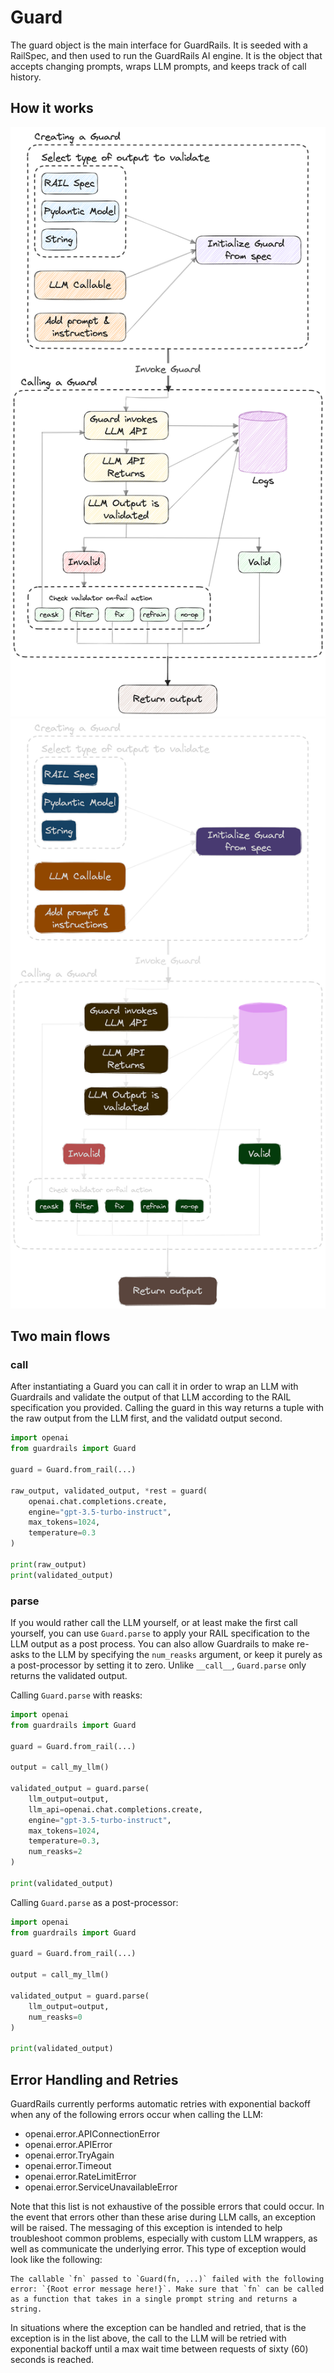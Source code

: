# Guard


The guard object is the main interface for GuardRails. It is seeded with a RailSpec, and then used to run the GuardRails AI engine. It is the object that accepts changing prompts, wraps LLM prompts, and keeps track of call history.


## How it works

![Guardrails Logo](../img/guardrails_arch_white_vertical.png#only-light)
![Guardrails Logo](../img/guardrails_arch_dark_vertical.png#only-dark)


## Two main flows
### __call__
After instantiating a Guard you can call it in order to wrap an LLM with Guardrails and validate the output of that LLM according to the RAIL specification you provided.  Calling the guard in this way returns a tuple with the raw output from the LLM first, and the validatd output second.
```py
import openai
from guardrails import Guard

guard = Guard.from_rail(...)

raw_output, validated_output, *rest = guard(
    openai.chat.completions.create,
    engine="gpt-3.5-turbo-instruct",
    max_tokens=1024,
    temperature=0.3
)

print(raw_output)
print(validated_output)
``` 

### parse
If you would rather call the LLM yourself, or at least make the first call yourself, you can use `Guard.parse` to apply your RAIL specification to the LLM output as a post process.  You can also allow Guardrails to make re-asks to the LLM by specifying the `num_reasks` argument, or keep it purely as a post-processor by setting it to zero.  Unlike `__call__`, `Guard.parse` only returns the validated output.

Calling `Guard.parse` with reasks:
```py
import openai
from guardrails import Guard

guard = Guard.from_rail(...)

output = call_my_llm()

validated_output = guard.parse(
    llm_output=output,
    llm_api=openai.chat.completions.create,
    engine="gpt-3.5-turbo-instruct",
    max_tokens=1024,
    temperature=0.3,
    num_reasks=2
)

print(validated_output)
```

Calling `Guard.parse` as a post-processor:
```py
import openai
from guardrails import Guard

guard = Guard.from_rail(...)

output = call_my_llm()

validated_output = guard.parse(
    llm_output=output,
    num_reasks=0
)

print(validated_output)
```

## Error Handling and Retries
GuardRails currently performs automatic retries with exponential backoff when any of the following errors occur when calling the LLM:

- openai.error.APIConnectionError
- openai.error.APIError
- openai.error.TryAgain
- openai.error.Timeout
- openai.error.RateLimitError
- openai.error.ServiceUnavailableError

Note that this list is not exhaustive of the possible errors that could occur.  In the event that errors other than these arise during LLM calls, an exception will be raised.  The messaging of this exception is intended to help troubleshoot common problems, especially with custom LLM wrappers, as well as communicate the underlying error.  This type of exception would look like the following:
```log
The callable `fn` passed to `Guard(fn, ...)` failed with the following error: `{Root error message here!}`. Make sure that `fn` can be called as a function that takes in a single prompt string and returns a string.
```

In situations where the exception can be handled and retried, that is the exception is in the list above, the call to the LLM will be retried with exponential backoff until a max wait time between requests of sixty (60) seconds is reached.